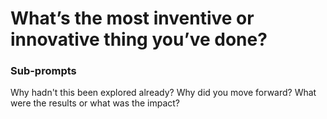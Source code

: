 # What’s the most inventive or innovative thing you’ve done?

### Sub-prompts
Why hadn't this been explored already? Why did you move forward? What were the results or what was the impact?
